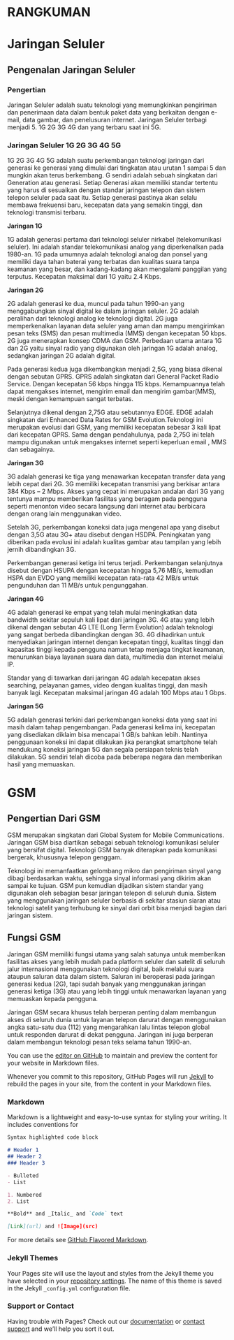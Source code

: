 # RANGKUMAN

# Jaringan Seluler

## Pengenalan Jaringan Seluler

### Pengertian

Jaringan Seluler adalah suatu teknologi yang memungkinkan pengiriman dan penerimaan data dalam bentuk paket data yang berkaitan dengan e-mail, data gambar, dan penelusuran internet.
Jaringan Seluler terbagi menjadi 5. 1G 2G 3G 4G dan yang terbaru saat ini 5G. 

### Jaringan Seluler 1G 2G 3G 4G 5G

1G 2G 3G 4G 5G adalah suatu perkembangan teknologi jaringan dari generasi ke generasi yang dimulai dari 
tingkatan atau urutan 1 sampai 5 dan mungkin akan terus berkembang. G sendiri adalah sebuah singkatan dari Generation atau generasi. Setiap Generasi akan memiliki standar tertentu 
yang harus di sesuaikan dengan standar jaringan telepon dan sistem telepon seluler pada saat itu. Setiap generasi pastinya akan selalu membawa frekuensi baru, kecepatan data yang 
semakin tinggi, dan teknologi transmisi terbaru.

**Jaringan 1G**

1G adalah generasi pertama dari teknologi seluler nirkabel (telekomunikasi seluler). Ini adalah standar telekomunikasi analog yang diperkenalkan pada 1980-an. 1G pada umumnya adalah 
teknologi analog dan ponsel yang memiliki daya tahan baterai yang terbatas dan kualitas suara tanpa keamanan yang besar, dan kadang-kadang akan mengalami panggilan yang terputus.
Kecepatan maksimal dari 1G yaitu 2.4 Kbps.

**Jaringan 2G**

2G adalah generasi ke dua, muncul pada tahun 1990-an yang menggabungkan sinyal digital ke dalam jaringan seluler. 2G adalah peralihan dari teknologi analog ke teknologi digital.
2G juga memperkenalkan layanan data seluler yang aman dan mampu mengirimkan pesan teks (SMS) dan pesan multimedia (MMS) dengan kecepatan 50 kbps. 2G juga menerapkan konsep CDMA dan GSM.
Perbedaan utama antara 1G dan 2G yaitu sinyal radio yang digunakan oleh jaringan 1G adalah analog, sedangkan jaringan 2G adalah digital.

Pada generasi kedua juga dikembangkan menjadi 2,5G, yang biasa dikenal dengan sebutan GPRS. GPRS adalah singkatan dari General Packet Radio Service. Dengan kecepatan 56 kbps hingga 
115 kbps. Kemampuannya telah dapat mengakses internet, mengirim email dan mengirim gambar(MMS), meski dengan kemampuan sangat terbatas.

Selanjutnya dikenal dengan 2,75G atau sebutannya EDGE. EDGE adalah singkatan dari Enhanced Data Rates for GSM Evolution.Teknologi ini merupakan evolusi dari GSM, yang memiliki kecepatan 
sebesar 3 kali lipat dari kecepatan GPRS. Sama dengan pendahulunya, pada 2,75G ini telah mampu digunakan untuk mengakses internet seperti keperluan email , MMS dan sebagainya.

**Jaringan 3G**

3G adalah generasi ke tiga yang menawarkan kecepatan transfer data yang lebih cepat dari 2G. 3G memiliki kecepatan transmisi yang berkisar antara 384 Kbps – 2 Mbps. Akses yang cepat 
ini merupakan andalan dari 3G yang tentunya mampu memberikan fasilitas yang beragam pada pengguna seperti menonton video secara langsung dari internet atau berbicara dengan orang 
lain menggunakan video.

Setelah 3G, perkembangan koneksi data juga mengenal apa yang disebut dengan 3,5G atau 3G+ atau disebut dengan HSDPA. Peningkatan yang diberikan pada evolusi ini adalah kualitas 
gambar atau tampilan yang lebih jernih dibandingkan 3G.

Perkembangan generasi ketiga ini terus terjadi. Perkembangan selanjutnya disebut dengan  HSUPA dengan kecepatan hingga 5,76 MB/s, kemudian HSPA dan EVDO yang memiliki kecepatan 
rata-rata 42 MB/s untuk pengunduhan dan 11 MB/s untuk pengunggahan.

**Jaringan 4G**

4G adalah generasi ke empat yang telah mulai meningkatkan data bandwidth sekitar sepuluh kali lipat dari jaringan 3G. 4G atau yang lebih dikenal dengan sebutan 4G LTE (Long Term Evolution) 
adalah teknologi yang sangat berbeda dibandingkan dengan 3G. 4G dihadirkan untuk menyediakan jaringan internet dengan kecepatan tinggi, kualitas tinggi dan kapasitas tinggi kepada 
pengguna namun tetap menjaga tingkat keamanan, menurunkan biaya layanan suara dan data, multimedia dan internet melalui IP.

Standar yang di tawarkan dari jaringan 4G adalah kecepatan akses searching, pelayanan games, video dengan kualitas tinggi, dan masih banyak lagi. Kecepatan maksimal jaringan 4G adalah 
100 Mbps atau 1 Gbps.

**Jaringan 5G**

5G adalah generasi terkini dari perkembangan koneksi data yang saat ini masih dalam tahap pengembangan. Pada generasi kelima ini, kecepatan yang disediakan diklaim bisa mencapai 1 GB/s 
bahkan lebih. Nantinya penggunaan koneksi ini dapat dilakukan jika perangkat smartphone telah mendukung koneksi jaringan 5G dan segala persiapan teknis telah dilakukan.  5G sendiri telah 
dicoba pada beberapa negara dan memberikan hasil yang memuaskan.

# GSM

## Pengertian Dari GSM

GSM merupakan singkatan dari Global System for Mobile Communications. Jaringan GSM bisa diartikan sebagai sebuah teknologi komunikasi seluler yang bersifat digital. Teknologi GSM banyak 
diterapkan pada komunikasi bergerak, khususnya telepon genggam.

Teknologi ini memanfaatkan gelombang mikro dan pengiriman sinyal yang dibagi berdasarkan waktu, sehingga sinyal informasi yang dikirim akan sampai ke tujuan. GSM pun kemudian dijadikan 
sistem standar yang digunakan oleh sebagian besar jaringan telepon di seluruh dunia. Sistem yang menggunakan jaringan seluler berbasis di sekitar stasiun siaran atau teknologi satelit 
yang terhubung ke sinyal dari orbit bisa menjadi bagian dari jaringan sistem.

## Fungsi GSM

Jaringan GSM memiliki fungsi utama yang salah satunya untuk memberikan fasilitas akses yang lebih mudah pada platform seluler dan satelit di seluruh jalur internasional menggunakan teknologi 
digital, baik melalui suara ataupun saluran data dalam sistem. Saluran ini beroperasi pada jaringan generasi kedua (2G), tapi sudah banyak yang menggunakan jaringan generasi ketiga (3G) atau 
yang lebih tinggi untuk menawarkan layanan yang memuaskan kepada pengguna.

Jaringan GSM secara khusus telah berperan penting dalam membangun akses di seluruh dunia untuk layanan telepon darurat dengan menggunakan angka satu-satu dua (112) yang mengarahkan lalu lintas 
telepon global untuk responden darurat di dekat pengguna. Jaringan ini juga berperan dalam membangun teknologi pesan teks selama tahun 1990-an.


You can use the [editor on GitHub](https://github.com/Raihana22/WAN/edit/gh-pages/index.md) to maintain and preview the content for your website in Markdown files.

Whenever you commit to this repository, GitHub Pages will run [Jekyll](https://jekyllrb.com/) to rebuild the pages in your site, from the content in your Markdown files.

### Markdown

Markdown is a lightweight and easy-to-use syntax for styling your writing. It includes conventions for

```markdown
Syntax highlighted code block

# Header 1
## Header 2
### Header 3

- Bulleted
- List

1. Numbered
2. List

**Bold** and _Italic_ and `Code` text

[Link](url) and ![Image](src)
```

For more details see [GitHub Flavored Markdown](https://guides.github.com/features/mastering-markdown/).

### Jekyll Themes

Your Pages site will use the layout and styles from the Jekyll theme you have selected in your [repository settings](https://github.com/Raihana22/WAN/settings). The name of this theme is saved in the Jekyll `_config.yml` configuration file.

### Support or Contact

Having trouble with Pages? Check out our [documentation](https://docs.github.com/categories/github-pages-basics/) or [contact support](https://support.github.com/contact) and we’ll help you sort it out.
